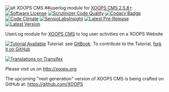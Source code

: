 ![alt XOOPS CMS](http://xoops.org/images/logoXoops4GithubRepository.png)
##userlog module for  [XOOPS CMS 2.5.8+](https://xoops.org)
[![Software License](https://img.shields.io/badge/license-GPL-brightgreen.svg?style=flat)](LICENSE)
[![Scrutinizer Code Quality](https://img.shields.io/scrutinizer/g/XoopsModules25x/userlog.svg?style=flat)](https://scrutinizer-ci.com/g/XoopsModules25x/userlog/?branch=master)
[![Codacy Badge](https://api.codacy.com/project/badge/Grade/95b12220e0ac4056b9af52af708379c9)](https://www.codacy.com/app/mambax7/userlog_2)
[![Code Climate](https://img.shields.io/codeclimate/github/XoopsModules25x/userlog.svg?style=flat)](https://codeclimate.com/github/XoopsModules25x/userlog)
[![SensioLabsInsight](https://insight.sensiolabs.com/projects/68207475-07ff-4567-a282-6e2f119077d2/mini.png)](https://insight.sensiolabs.com/projects/68207475-07ff-4567-a282-6e2f119077d2)
[![Latest Pre-Release](https://img.shields.io/github/tag/XoopsModules25x/userlog.svg?style=flat)](https://github.com/XoopsModules25x/userlog/tags/)
[![Latest Version](https://img.shields.io/github/release/XoopsModules25x/userlog.svg?style=flat)](https://github.com/XoopsModules25x/userlog/releases/)

UserLog module for [XOOPS CMS](http://xoops.org) to log user activities on a XOOPS Website

[![Tutorial Available](http://xoops.org/images/tutorial-available-blue.svg)](https://www.gitbook.com/book/xoops/userlog-tutorial/) Tutorial: see [GitBook](https://www.gitbook.com/book/xoops/userlog-tutorial/).
To contribute to the Tutorial, [fork it on GitHub](https://github.com/XoopsDocs/userlog-tutorial)

[![Translations on Transifex](http://xoops.org/images/translations-transifex-blue.svg)](https://www.transifex.com/xoops)

Please visit us on http://xoops.org

The upcoming "next generation" version of XOOPS CMS is being crafted on GitHub at: https://github.com/XOOPS

